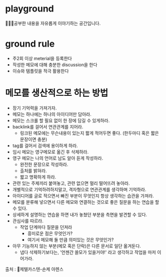 # playground
🧑🏻‍💻공부한 내용을 자유롭게 이야기하는 공간입니다.

# ground rule
- 주2회 이상 meterial을 등록한다
- 작성한 메모에 대해 충분한 discussion을 한다
- 이슈와 템플릿을 적극 활용한다

# 메모를 생산적으로 하는 방법
- 장기 기억력을 가져가자.
- 메모는 하나에는 하나의 아이디어만 담아라.  
- 메모는 스크롤 할 필요 없이 한 장에 담길 수 있게하라.  
- backlink를 걸어서 연관관계를 지어라.
	- 링크된 메모에는 무슨내용이 있는지 짧게 적어두면 좋다. (한두마디 혹은 짧은 문장이면 충분)
- tag를 걸어서 검색에 용이하게 하라.
- 임시 메모는 영구메모로 옮긴 후 삭제하라.
- 영구 메모는 나의 언어로 남도 알아 듣게 작성하라.
	- 완전한 문장으로 작성하라.
	- 출처를 밝혀라.
	- 짧고 명확하게 하라.
- 관련 있는 주제끼리 붙여놓고, 관련 없으면 멀리 떨어뜨려 놓아라.
- 개별적으로 기억하려하지말고, 격자형으로 연관관계를 생각하며 기억하라.
- 아이디어를 글로 적으면서 빠진 부분이 무엇인지 항상 생각하는 습관을 가져라.
- 메모를 분류해 넣으면서 다른 메모와 연결하는 것으로 좋은 질문을 하는 연습을 할 수 있다.
- 상세하게 설명하는 연습을 하면 내가 놓쳤던 부분을 측면을 발견할 수 있다.
- 관심사를 따르라.
	- 작업 단계마다 질문을 던져라
		- 흥미로운 점은 무엇인가?
		- 여기서 메모해 둘 만큼 의미있는 것은 무엇인가?
- 아무 기능하지 않는 부분(메모 혹은 단락)은 다른 문서로 일단 옮겨둔다.
	- 냅다 삭제하기보다는, '언젠간 쓸모가 있을거야!' 라고 생각하고 작업을 마저 이어가라.
  
출처 : 📕제텔카스텐-숀케 아렌스
